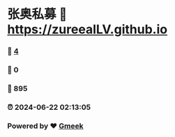 # 张奥私募 :link: https://zureealLV.github.io 
### :page_facing_up: [4](https://zureealLV.github.io/tag.html) 
### :speech_balloon: 0 
### :hibiscus: 895 
### :alarm_clock: 2024-06-22 02:13:05 
### Powered by :heart: [Gmeek](https://github.com/Meekdai/Gmeek)

